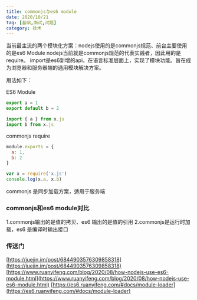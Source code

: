 ```yaml
---
title: commonjs与es6 module
date: 2020/10/21
tag: [基础,面试,试题]
category: 技术
---
```


当前最主流的两个模块化方案：nodejs使用的是commonjs规范、前台主要使用的是es6 Module
nodejs当前就是commonjs规范的代表实践者，因此用的是require。
import是es6新增的api，在语言标准层面上，实现了模块功能。旨在成为浏览器和服务器端的通用模块解决方案。

用法如下：

ES6 Module
```javascript
export a = 1
export default b = 2
```
```javascript
import { a } from x.js
import b from x.js
```

commonjs require
```javascript
module.exports = {
  a: 1,
  b: 2
}
```
```javascript
var x = require('x.js')
console.log(x.a, x.b)
```
commonjs 是同步加载方案，适用于服务端

### commonjs和es6 module对比
1.commonjs输出的是值的拷贝、es6 输出的是值的引用
2.commonjs是运行时加载，es6 是编译时输出接口


### 传送门
[https://juejin.im/post/6844903576309858318](https://juejin.im/post/6844903576309858318)
[https://www.ruanyifeng.com/blog/2020/08/how-nodejs-use-es6-module.html](https://www.ruanyifeng.com/blog/2020/08/how-nodejs-use-es6-module.html)
[https://es6.ruanyifeng.com/#docs/module-loader](https://es6.ruanyifeng.com/#docs/module-loader)